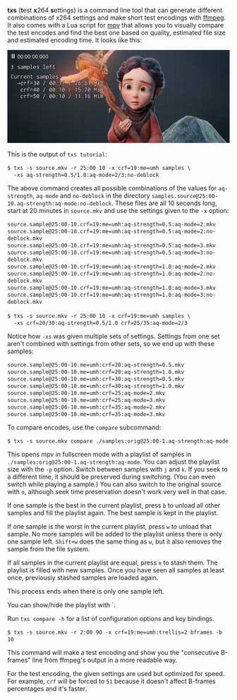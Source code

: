 **txs** (**t**est **x**264 **s**ettings) is a command line tool that can
generate different combinations of x264 settings and make short test encodings
with [ffmpeg](https://ffmpeg.org). It also comes with a Lua script for
[mpv](https://mpv.io) that allows you to visually compare the test encodes and
find the best one based on quality, estimated file size and estimated encoding
time. It looks like this:

![Demo](demo.gif)

This is the output of `txs tutorial`:

    $ txs -s source.mkv -r 25:00 10 -x crf=19:me=umh samples \
      -xs aq-strength=0.5/1.0:aq-mode=2/3:no-deblock

The above command creates all possible combinations of the values for
`aq-strength`, `aq-mode` and `no-deblock` in the directory
`samples.source@25:00-10.aq-strength:aq-mode:no-deblock`. These files are all 10
seconds long, start at 20 minutes in `source.mkv` and use the settings given to
the `-x` option:

    source.sample@25:00-10.crf=19:me=umh:aq-strength=0.5:aq-mode=2.mkv
    source.sample@25:00-10.crf=19:me=umh:aq-strength=0.5:aq-mode=2:no-deblock.mkv
    source.sample@25:00-10.crf=19:me=umh:aq-strength=0.5:aq-mode=3.mkv
    source.sample@25:00-10.crf=19:me=umh:aq-strength=0.5:aq-mode=3:no-deblock.mkv
    source.sample@25:00-10.crf=19:me=umh:aq-strength=1.0:aq-mode=2.mkv
    source.sample@25:00-10.crf=19:me=umh:aq-strength=1.0:aq-mode=2:no-deblock.mkv
    source.sample@25:00-10.crf=19:me=umh:aq-strength=1.0:aq-mode=3.mkv
    source.sample@25:00-10.crf=19:me=umh:aq-strength=1.0:aq-mode=3:no-deblock.mkv

    $ txs -s source.mkv -r 25:00 10 -x crf=19:me=umh samples \
      -xs crf=20/30:aq-strength=0.5/1.0 crf=25/35:aq-mode=2/3

Notice how `-xs` was given multiple sets of settings. Settings from one set
aren't combined with settings from other sets, so we end up with these samples:

    source.sample@25:00-10.me=umh:crf=20:aq-strength=0.5.mkv
    source.sample@25:00-10.me=umh:crf=20:aq-strength=1.0.mkv
    source.sample@25:00-10.me=umh:crf=30:aq-strength=0.5.mkv
    source.sample@25:00-10.me=umh:crf=30:aq-strength=1.0.mkv
    source.sample@25:00-10.me=umh:crf=25:aq-mode=2.mkv
    source.sample@25:00-10.me=umh:crf=25:aq-mode=3.mkv
    source.sample@25:00-10.me=umh:crf=35:aq-mode=2.mkv
    source.sample@25:00-10.me=umh:crf=35:aq-mode=3.mkv

To compare encodes, use the `compare` subcommand:

    $ txs -s source.mkv compare ./samples:orig@25:00-1.aq-strength:aq-mode

This opens mpv in fullscreen mode with a playlist of samples in
`./samples:orig@25:00-1.aq-strength:aq-mode`. You can adjust the playlist size
with the `-p` option. Switch between samples with `j` and `k`. If you seek to a
different time, it should be preserved during switching. (You can even switch
while playing a sample.) You can also switch to the original source with `o`,
although seek time preservation doesn't work very well in that case.

If one sample is the best in the current playlist, press `b` to unload all other
samples and fill the playlist again. The best sample is kept in the playlist.

If one sample is the worst in the current playlist, press `w` to unload that
sample. No more samples will be added to the playlist unless there is only one
sample left. `Shift+w` does the same thing as `w`, but it also removes the
sample from the file system.

If all samples in the current playlist are equal, press `e` to stash them. The
playlist is filled with new samples. Once you have seen all samples at least
once, previously stashed samples are loaded again.

This process ends when there is only one sample left.

You can show/hide the playlist with `.

Run `txs compare -h` for a list of configuration options and key bindings.

    $ txs -s source.mkv -r 2:00 90 -x crf=19:me=umh:trellis=2 bframes -b 10

This command will make a test encoding and show you the "consecutive B-frames"
line from ffmpeg's output in a more readable way.

For the test encoding, the given settings are used but optimized for speed. For
example, `crf` will be forced to `51` because it doesn't affect B-frames
percentages and it's faster.


<!-- ### Installation -->

<!-- Install [pipx](https://pipxproject.github.io/pipx/) with your distro's package -->
<!-- manager or with pip: -->

<!--     $ python3 -m pip install --user pipx -->

<!-- Then install txs with pipx: -->

<!--     $ pipx install --spec git+https://github.com/plotski/txs.git txs -->
